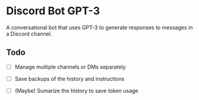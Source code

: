 # Discord Bot GPT-3

A conversational bot that uses GPT-3 to generate responses to messages in a Discord channel.

## Todo
- [ ] Manage multiple channels or DMs separately
- [ ] Save backups of the history and instructions
- [ ] (Maybe) Sumarize the history to save token usage


